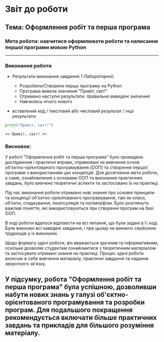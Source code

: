 # Звіт до роботи
## Тема: Оформлення робіт та перша програма
### Мета роботи: навчитися оформлювати роботи та написання першої програми мовою Python
---
### Виконання роботи
- Результати виконання завдання *1 Лабораторної*;
    - Розробили/Створили першу програму на Python
    - Програма вивела значення "Привіт, світ!"
    - Отримано наступні результати:  *правильно виведені значення*
    - Навчились нічого нового




- вставлений код / текстовий або числовий результат / інші результати:
```python
print("Привіт, світ!")
```
```text
<< Привіт, світ! >>
```



### Висновок: 
У роботі "Оформлення робіт та перша програма" було проведено дослідження і практичні вправи, спрямовані на вивчення основ об'єктно-орієнтованого програмування (ООП) та створення першої програми з використанням цих концепцій. Для досягнення мети роботи, а саме, ознайомлення з основами ООП та виконання практичних завдань, було вивчено теоретичні аспекти та застосовано їх на практиці.

Під час виконання роботи отримано нові знання про основні принципи та концепції об'єктно-орієнтованого програмування, такі як класи, об'єкти, спадкування, інкапсуляція та поліморфізм. Було розглянуто важливі поняття, які використовуються при створенні програм на базі ООП.

В ході роботи вдалося відповісти на всі питання, що були задані в її ході. Були виконані всі наведені завдання, і при цьому не виникло серйозних труднощів у їх виконанні.

Щодо формату здачі роботи, він вважається зручним та інформативним, оскільки дозволяє студентам ознайомитися з теоретичним матеріалом та застосувати отримані знання на практиці. Процес здачі роботи включає в себе вивчення матеріалу, практичні завдання та надання зворотного зв'язку.

У підсумку, робота "Оформлення робіт та перша програма" була успішною, дозволивши набути нових знань у галузі об'єктно-орієнтованого програмування та розробки програм. Для подальшого покращення рекомендується включати більше практичних завдань та прикладів для більшого розуміння матеріалу.
---